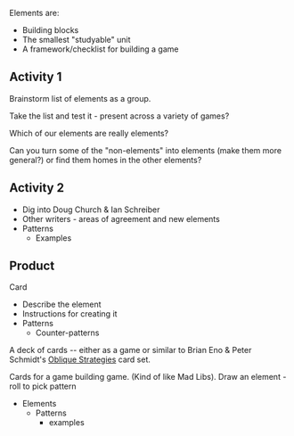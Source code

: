 Elements are:
* Building blocks
* The smallest "studyable" unit
* A framework/checklist for building a game

## Activity 1

Brainstorm list of elements as a group.

Take the list and test it - present across a variety of games?

Which of our elements are really elements?

Can you turn some of the "non-elements" into elements (make them more general?) or find them homes in the other elements?

## Activity 2

* Dig into Doug Church & Ian Schreiber
* Other writers - areas of agreement and new elements
* Patterns
  - Examples

## Product

Card
- Describe the element
- Instructions for creating it
- Patterns
  - Counter-patterns

A deck of cards -- either as a game or similar to Brian Eno & Peter Schmidt's [Oblique Strategies](https://en.wikipedia.org/wiki/Oblique_Strategies) card set.

Cards for a game building game. (Kind of like Mad Libs).
Draw an element - roll to pick pattern

* Elements
  - Patterns 
    - examples
